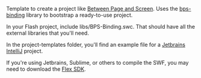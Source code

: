 Template to create a project like [Between Page and Screen](http://betweenpageandscreen.com/). Uses the
[bps-binding](https://github.com/doolittle/bps-binding) library to bootstrap a ready-to-use project.

In your Flash project, include libs/BPS-Binding.swc. That should have all the external libraries that you'll need.

In the project-templates folder, you'll find an example file for a
[Jetbrains IntelliJ](http://www.jetbrains.com/idea/) project.

If you're using Jetbrains, Sublime, or others to compile the SWF, you may need to download the
[Flex SDK](http://www.adobe.com/devnet/flex/flex-sdk-download.html).

